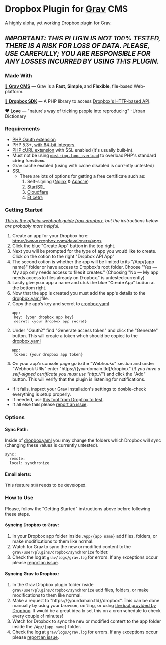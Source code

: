 # Dropbox Plugin for [Grav](http://getgrav.org) CMS
A highly alpha, yet working Dropbox plugin for Grav.

## *IMPORTANT: THIS PLUGIN IS NOT 100% TESTED, THERE IS A RISK FOR LOSS OF DATA. PLEASE, USE CAREFULLY; YOU ARE RESPONSIBLE FOR ANY LOSSES INCURRED BY USING THIS PLUGIN.*

### Made With
[**:space_invader: Grav CMS**](https://github.com/getgrav/grav) &mdash; Grav is a **Fast**, **Simple**, and **Flexible**, file-based Web-platform.

[**:arrows_counterclockwise: Dropbox SDK**](https://github.com/dropbox/dropbox-sdk-php) &mdash; A PHP library to access [Dropbox's HTTP-based API](http://dropbox.com/developers/core/docs).

[**:heart: Love**](https://www.youtube.com/watch?v=HEXWRTEbj1I) &mdash; "nature's way of tricking people into reproducing" -Urban Dictionary

### Requirements
* [PHP Oauth extension](https://secure.php.net/manual/en/oauth.installation.php)
* PHP 5.3+, [with 64-bit integers](http://stackoverflow.com/questions/864058/how-to-have-64-bit-integer-on-php).
* [PHP cURL extension](https://secure.php.net/manual/en/curl.installation.php) with SSL enabled (it's usually built-in).
* Must not be using [`mbstring.func_overload`](http://www.php.net/manual/en/mbstring.overload.php) to overload PHP's standard string functions.
* Grav cache enabled (using with cache disabled is currently untested)
* SSL
  * There are lots of options for getting a free certificate such as:
    1. Self-signing ([Nginx](https://www.digitalocean.com/community/tutorials/how-to-create-an-ssl-certificate-on-nginx-for-ubuntu-14-04) &amp; [Apache](https://www.digitalocean.com/community/tutorials/how-to-create-a-ssl-certificate-on-apache-for-ubuntu-14-04))
    2. [StartSSL](https://www.startssl.com/)
    3. [Cloudflare](https://www.cloudflare.com/ssl)
    4. [Et cetra](https://www.google.com/search?q=free+ssl+certificates)

### Getting Started
*[This is the official webhook guide from dropbox](https://www.dropbox.com/developers/webhooks/tutorial), but the instructions below are probably more helpful.*

1. Create an app for your Dropbox here: https://www.dropbox.com/developers/apps
  1. Click the blue "Create App" button in the top right.
  2. Next you will be prompted for the type of app you would like to create. Click on the option to the right "Dropbox API App"
  3. The second option is whether the app will be limited to its "/App/{app name}" folder or have access to Dropbox's root folder. Choose "Yes &mdash; My app only needs access to files it creates." (Choosing "No &mdash; My app needs access to files already on Dropbox." is untested currently)
  4. Lastly give your app a name and click the blue "Create App" button at the bottom right.
2. Now that the app is created you must add the app's details to the [dropbox.yaml](https://github.com/dfrankland/grav-plugin-dropbox/blob/master/dropbox.yaml) file.
  1. Copy the app's key and secret to [dropbox.yaml](https://github.com/dfrankland/grav-plugin-dropbox/blob/master/dropbox.yaml)
  ```
     app:
      key: {your dropbox app key}
      secret: {your dropbox app secret}
  ```
  2. Under "Oauth2" find "Generate access token" and click the "Generate" button. This will create a token which should be copied to the [dropbox.yaml](https://github.com/dfrankland/grav-plugin-dropbox/blob/master/dropbox.yaml)
  ```
     app:
      token: {your dropbox app token}
  ```
3. On your app's console page go to the "Webhooks" section and under "Webhook URIs" enter "https://{yourdomain.tld}/dropbox" (*if you have a self-signed certificate you must use "http://"*) and click the "Add" button. This will verify that the plugin is listening for notifications.
  * If it fails, inspect your Grav installation's settings to double-check everything is setup properly.
  * If needed, use [this tool from Dropbox to test](https://github.com/dropbox/dropbox_hook).
  * If all else fails please [report an issue](https://github.com/dfrankland/grav-plugin-dropbox/issues/new).

### Options

#### Sync Path:
Inside of [dropbox.yaml](https://github.com/dfrankland/grav-plugin-dropbox/blob/master/dropbox.yaml) you may change the folders which Dropbox will sync (changing these values is currently untested).
```
sync:
  remote:
  local: synchronize
```
#### Email alerts:
This feature still needs to be developed.

### How to Use
Please, follow the "Getting Started" instructions above before following these steps.

#### Syncing Dropbox to Grav:
1. In your Dropbox app folder inside `/App/{app name}` add files, folders, or make modifications to them like normal.
2. Watch for Grav to sync the new or modified content to the `grav/user/plugins/dropbox/synchronize` folder.
3. Check the log at `grav/logs/grav.log` for errors. If any exceptions occur please [report an issue](https://github.com/dfrankland/grav-plugin-dropbox/issues/new).

#### Syncing Grav to Dropbox:
1. In the Grav Dropbox plugin folder inside `grav/user/plugins/dropbox/synchronize` add files, folders, or make modifications to them like normal.
2. Make a request to "https://{yourdomain.tld}/dropbox". This can be done manually by using your browser, `curl`ing, or using [the tool provided by Dropbox](https://github.com/dropbox/dropbox_hook). It would be a great idea to set this on a cron schedule to check every couple of minutes!
3. Watch for Dropbox to sync the new or modified content to the app folder inside the `/App/{app name}` folder.
4. Check the log at `grav/logs/grav.log` for errors. If any exceptions occur please [report an issue](https://github.com/dfrankland/grav-plugin-dropbox/issues/new).
